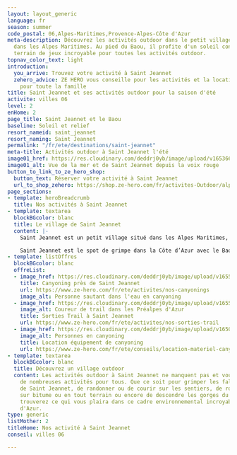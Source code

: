 ```yaml
---
layout: layout_generic
language: fr
season: summer
code_postal: 06,Alpes-Maritimes,Provence-Alpes-Côte d'Azur
meta-description: Découvrez les activités outdoor dans le petit village de Saint Jeannet
  dans les Alpes Maritimes. Au pied du Baou, il profite d'un soleil constant, d'un
  terrain de jeux incroyable pour toutes les activités outdoor.
topnav_color_text: light
introduction:
  you_arrive: Trouvez votre activité à Saint Jeannet
  zehero_advice: ZE HERO vous conseille pour les activités et la location des équipements
    pour toute la famille
title: Saint Jeannet et ses activités outdoor pour la saison d'été
activite: villes 06
level: 2
enHome: 2
page_title: Saint Jeannet et le Baou
baseline: Soleil et relief
resort_nameid: saint_jeannet
resort_naming: Saint Jeannet
permalink: "/fr/ete/destinations/saint-jeannet"
meta-title: Activités outdoor à Saint Jeannet l'été
image01_href: https://res.cloudinary.com/deddrj0yb/image/upload/v1653660434/website/resorts/Saint%20Jeannet/GOPR0185_1613322643497.jpg
image01_alt: Vue de la mer et de Saint Jeannet depuis la voix rouge
button_to_link_to_ze_hero_shop:
  button_text: Réserver votre activité à Saint Jeannet
  url_to_shop_zehero: https://shop.ze-hero.com/fr/activites-Outdoor/alpes-maritimes
page_sections:
- template: heroBreadcrumb
  title: Nos activités à Saint Jeannet
- template: textarea
  blockBGcolor: blanc
  title: Le village de Saint Jeannet
  content: |-
    Saint Jeannet est un petit village situé dans les Alpes Maritimes, tout proche de Nice. Il se trouve dans les Préalpes d'Azur, proche des villages de Vence et de Tourrettes sur Loup. Perché dans les hauteurs, ce village est niché au pied du Baou de Saint Jeannet qui culmine à 800m d'altitude. Il offre une vue imprenable sur la mer et la baie de la Côte d'Azur mais également sur les sommets des Préalpes et du Mercantour.

    Saint Jeannet est le spot de grimpe dans la Côte d’Azur avec le Baou de St Jeannet. Mais c'est également un lieu parfait pour la pratique de la randonnée avec le GR51, du trail et de bien d'autres activités.
- template: listOffres
  blockBGcolor: blanc
  offreList:
  - image_href: https://res.cloudinary.com/deddrj0yb/image/upload/v1655365196/website/Canyoning%2006/Screenshot_5.jpg
    title: Canyoning près de Saint Jeannet
    url: https://www.ze-hero.com/fr/ete/activites/nos-canyonings
    image_alt: Personne sautant dans l'eau en canyoning
  - image_href: https://res.cloudinary.com/deddrj0yb/image/upload/v1655970362/website/By%20Ze%20Hero%20Activity/IMG20220612114909.jpg
    image_alt: Coureur de trail dans les Préalpes d'Azur
    title: Sorties Trail à Saint Jeannet
    url: https://www.ze-hero.com/fr/ete/activites/nos-sorties-trail
  - image_href: https://res.cloudinary.com/deddrj0yb/image/upload/v1650888228/website/By%20Ze%20Hero%20Activity/Loc%20Canyoning/74302032_10157100296984864_365135021171802112_n.jpg
    image_alt: Personnes en canyoning
    title: Location équipement de canyoning
    url: https://www.ze-hero.com/fr/ete/conseils/location-materiel-canyoning-alpes-maritimes
- template: textarea
  blockBGcolor: blanc
  title: Découvrez un village outdoor
  content: Les activités outdoor à Saint Jeannet ne manquent pas et vous pourrez profiter
    de nombreuses activités pour tous. Que ce soit pour grimper les falaises du Baou
    de Saint Jeannet, de randonner ou de courir sur les sentiers, de rouler à vélo
    sur bitume ou en tout terrain ou encore de descendre les gorges du Loup, vous
    trouverez ce qui vous plaira dans ce cadre environnemental incroyable de la côte
    d'Azur.
type: generic
listMother: 2
titleHome: Nos activité à Saint Jeannet
conseil: villes 06

---
```

